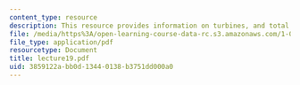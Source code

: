 ```yaml
---
content_type: resource
description: This resource provides information on turbines, and total energy conservation.
file: /media/https%3A/open-learning-course-data-rc.s3.amazonaws.com/1-060-engineering-mechanics-ii-spring-2006/3859122abb0d13440138b3751dd000a0_lecture19.pdf
file_type: application/pdf
resourcetype: Document
title: lecture19.pdf
uid: 3859122a-bb0d-1344-0138-b3751dd000a0
---
```


